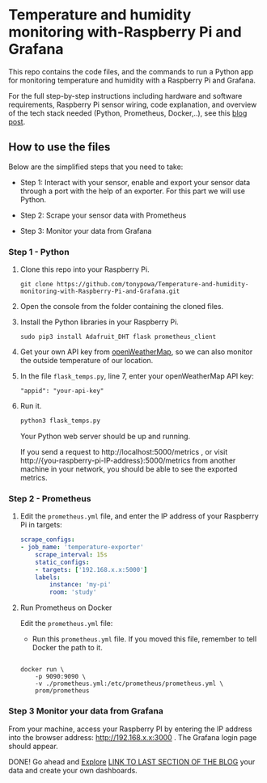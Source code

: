 # Temperature and humidity monitoring with-Raspberry Pi and Grafana

This repo contains the code files, and the commands to run a Python app for monitoring temperature and humidity with a Raspberry Pi and Grafana.

For the full step-by-step instructions including hardware and software requirements, Raspberry Pi sensor wiring, code explanation, and overview of the tech stack needed (Python, Prometheus, Docker,..), see this [blog post](). 

## How to use the files

Below are the simplified steps that you need to take: 

- Step 1: Interact with your sensor, enable and export your sensor data through a port with the help of an exporter. For this part we will use Python. 

- Step 2: Scrape your sensor data with Prometheus
- Step 3: Monitor your data from Grafana

### Step 1 - Python

1. Clone this repo into your Raspberry Pi. 

    ``` git
    git clone https://github.com/tonypowa/Temperature-and-humidity-monitoring-with-Raspberry-Pi-and-Grafana.git
    ```

2. Open the console from the folder containing the cloned files.

3. Install the Python libraries in your Raspberry Pi.

    ```shell
    sudo pip3 install Adafruit_DHT flask prometheus_client
    ```

4. Get your own API key from [openWeatherMap](https://openweathermap.org/price#weather), so we can also monitor the outside temperature of our location.

5. In the file `flask_temps.py`, line 7, enter your openWeatherMap API key:

    ```
    "appid": "your-api-key"
    ```

6. Run it.

    ```python
    python3 flask_temps.py
    ```

    Your Python web server should be up and running.

    If you send a request to  http://localhost:5000/metrics , or visit http://{you-raspberry-pi-IP-address}:5000/metrics from another machine in your network, you should be able to see the exported metrics.

### Step 2 - Prometheus

1. Edit the `prometheus.yml` file, and enter the IP address of your Raspberry Pi in targets:

    ``` yml
    scrape_configs:
    - job_name: 'temperature-exporter'
        scrape_interval: 15s
        static_configs:
        - targets: ['192.168.x.x:5000']
        labels:
            instance: 'my-pi'
            room: 'study'
    ```

2. Run Prometheus on Docker

    Edit the `prometheus.yml` file:
    - Run this `prometheus.yml` file. If you moved this file, remember to tell Docker the path to it.

    ``` shell

    docker run \
        -p 9090:9090 \
        -v ./prometheus.yml:/etc/prometheus/prometheus.yml \
        prom/prometheus

    ```

### Step 3 Monitor your data from Grafana

From your machine, access your Raspberry PI by entering the IP address into the browser address: http://192.168.x.x:3000 . The Grafana login page should appear.

DONE! Go ahead and [Explore]() [LINK TO LAST SECTION OF THE BLOG]() your data and create your own dashboards.
